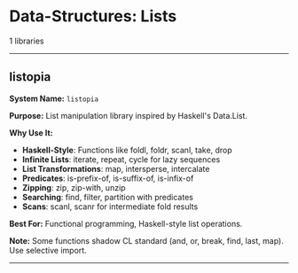 # Data-Structures: Lists

1 libraries

---

## listopia

**System Name:** `listopia`

**Purpose:** List manipulation library inspired by Haskell's Data.List.

**Why Use It:**
- **Haskell-Style**: Functions like foldl, foldr, scanl, take, drop
- **Infinite Lists**: iterate, repeat, cycle for lazy sequences
- **List Transformations**: map, intersperse, intercalate
- **Predicates**: is-prefix-of, is-suffix-of, is-infix-of
- **Zipping**: zip, zip-with, unzip
- **Searching**: find, filter, partition with predicates
- **Scans**: scanl, scanr for intermediate fold results

**Best For:** Functional programming, Haskell-style list operations.

**Note:** Some functions shadow CL standard (and, or, break, find, last, map). Use selective import.

---


